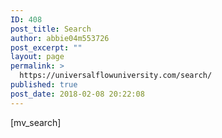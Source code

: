```yaml
---
ID: 408
post_title: Search
author: abbie04m553726
post_excerpt: ""
layout: page
permalink: >
  https://universalflowuniversity.com/search/
published: true
post_date: 2018-02-08 20:22:08
---
```

[mv_search]
